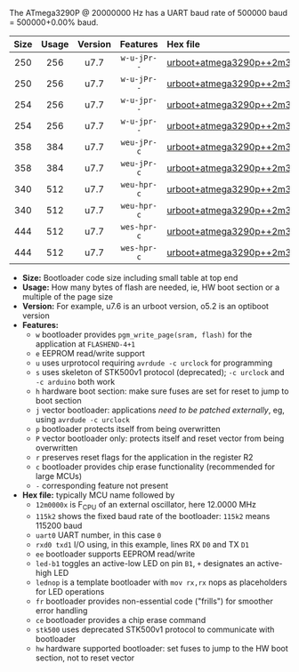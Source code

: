 The ATmega3290P @ 20000000 Hz has a UART baud rate of 500000 baud = 500000+0.00% baud.

|Size|Usage|Version|Features|Hex file|
|:-:|:-:|:-:|:-:|:--|
|250|256|u7.7|`w-u-jPr--`|[urboot+atmega3290p++2m3040x+++57k6_uart0_rxe0_txe1_led+b7.hex](https://raw.githubusercontent.com/stefanrueger/urboot.hex/main/mcus/atmega3290p/external_oscillator/fcpu++2m3040_Hz/br+++57k6_bps/urboot+atmega3290p++2m3040x+++57k6_uart0_rxe0_txe1_led+b7.hex)|
|250|256|u7.7|`w-u-jPr--`|[urboot+atmega3290p++2m3040x+++57k6_uart0_rxe0_txe1_lednop.hex](https://raw.githubusercontent.com/stefanrueger/urboot.hex/main/mcus/atmega3290p/external_oscillator/fcpu++2m3040_Hz/br+++57k6_bps/urboot+atmega3290p++2m3040x+++57k6_uart0_rxe0_txe1_lednop.hex)|
|254|256|u7.7|`w-u-jpr--`|[urboot+atmega3290p++2m3040x+++57k6_uart0_rxe0_txe1_led+b7_fr.hex](https://raw.githubusercontent.com/stefanrueger/urboot.hex/main/mcus/atmega3290p/external_oscillator/fcpu++2m3040_Hz/br+++57k6_bps/urboot+atmega3290p++2m3040x+++57k6_uart0_rxe0_txe1_led+b7_fr.hex)|
|254|256|u7.7|`w-u-jpr--`|[urboot+atmega3290p++2m3040x+++57k6_uart0_rxe0_txe1_lednop_fr.hex](https://raw.githubusercontent.com/stefanrueger/urboot.hex/main/mcus/atmega3290p/external_oscillator/fcpu++2m3040_Hz/br+++57k6_bps/urboot+atmega3290p++2m3040x+++57k6_uart0_rxe0_txe1_lednop_fr.hex)|
|358|384|u7.7|`weu-jPr-c`|[urboot+atmega3290p++2m3040x+++57k6_uart0_rxe0_txe1_ee_led+b7_fr_ce.hex](https://raw.githubusercontent.com/stefanrueger/urboot.hex/main/mcus/atmega3290p/external_oscillator/fcpu++2m3040_Hz/br+++57k6_bps/urboot+atmega3290p++2m3040x+++57k6_uart0_rxe0_txe1_ee_led+b7_fr_ce.hex)|
|358|384|u7.7|`weu-jPr-c`|[urboot+atmega3290p++2m3040x+++57k6_uart0_rxe0_txe1_ee_lednop_fr_ce.hex](https://raw.githubusercontent.com/stefanrueger/urboot.hex/main/mcus/atmega3290p/external_oscillator/fcpu++2m3040_Hz/br+++57k6_bps/urboot+atmega3290p++2m3040x+++57k6_uart0_rxe0_txe1_ee_lednop_fr_ce.hex)|
|340|512|u7.7|`weu-hpr-c`|[urboot+atmega3290p++2m3040x+++57k6_uart0_rxe0_txe1_ee_led+b7_fr_ce_hw.hex](https://raw.githubusercontent.com/stefanrueger/urboot.hex/main/mcus/atmega3290p/external_oscillator/fcpu++2m3040_Hz/br+++57k6_bps/urboot+atmega3290p++2m3040x+++57k6_uart0_rxe0_txe1_ee_led+b7_fr_ce_hw.hex)|
|340|512|u7.7|`weu-hpr-c`|[urboot+atmega3290p++2m3040x+++57k6_uart0_rxe0_txe1_ee_lednop_fr_ce_hw.hex](https://raw.githubusercontent.com/stefanrueger/urboot.hex/main/mcus/atmega3290p/external_oscillator/fcpu++2m3040_Hz/br+++57k6_bps/urboot+atmega3290p++2m3040x+++57k6_uart0_rxe0_txe1_ee_lednop_fr_ce_hw.hex)|
|444|512|u7.7|`wes-hpr-c`|[urboot+atmega3290p++2m3040x+++57k6_uart0_rxe0_txe1_ee_led+b7_fr_ce_stk500_hw.hex](https://raw.githubusercontent.com/stefanrueger/urboot.hex/main/mcus/atmega3290p/external_oscillator/fcpu++2m3040_Hz/br+++57k6_bps/urboot+atmega3290p++2m3040x+++57k6_uart0_rxe0_txe1_ee_led+b7_fr_ce_stk500_hw.hex)|
|444|512|u7.7|`wes-hpr-c`|[urboot+atmega3290p++2m3040x+++57k6_uart0_rxe0_txe1_ee_lednop_fr_ce_stk500_hw.hex](https://raw.githubusercontent.com/stefanrueger/urboot.hex/main/mcus/atmega3290p/external_oscillator/fcpu++2m3040_Hz/br+++57k6_bps/urboot+atmega3290p++2m3040x+++57k6_uart0_rxe0_txe1_ee_lednop_fr_ce_stk500_hw.hex)|

- **Size:** Bootloader code size including small table at top end
- **Usage:** How many bytes of flash are needed, ie, HW boot section or a multiple of the page size
- **Version:** For example, u7.6 is an urboot version, o5.2 is an optiboot version
- **Features:**
  + `w` bootloader provides `pgm_write_page(sram, flash)` for the application at `FLASHEND-4+1`
  + `e` EEPROM read/write support
  + `u` uses urprotocol requiring `avrdude -c urclock` for programming
  + `s` uses skeleton of STK500v1 protocol (deprecated); `-c urclock` and `-c arduino` both work
  + `h` hardware boot section: make sure fuses are set for reset to jump to boot section
  + `j` vector bootloader: applications *need to be patched externally*, eg, using `avrdude -c urclock`
  + `p` bootloader protects itself from being overwritten
  + `P` vector bootloader only: protects itself and reset vector from being overwritten
  + `r` preserves reset flags for the application in the register R2
  + `c` bootloader provides chip erase functionality (recommended for large MCUs)
  + `-` corresponding feature not present
- **Hex file:** typically MCU name followed by
  + `12m0000x` is F<sub>CPU</sub> of an external oscillator, here 12.0000 MHz
  + `115k2` shows the fixed baud rate of the bootloader: `115k2` means 115200 baud
  + `uart0` UART number, in this case `0`
  + `rxd0 txd1` I/O using, in this example, lines RX `D0` and TX `D1`
  + `ee` bootloader supports EEPROM read/write
  + `led-b1` toggles an active-low LED on pin `B1`, `+` designates an active-high LED
  + `lednop` is a template bootloader with `mov rx,rx` nops as placeholders for LED operations
  + `fr` bootloader provides non-essential code ("frills") for smoother error handling
  + `ce` bootloader provides a chip erase command
  + `stk500` uses deprecated STK500v1 protocol to communicate with bootloader
  + `hw` hardware supported bootloader: set fuses to jump to the HW boot section, not to reset vector
